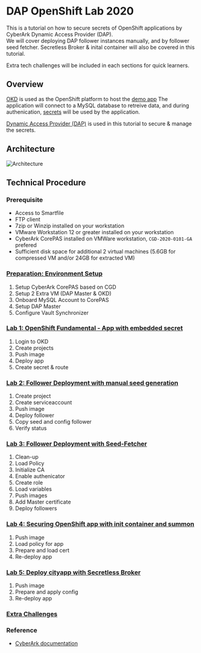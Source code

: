 # DAP OpenShift Lab 2020
This is a tutorial on how to secure secrets of OpenShift applications by CyberArk Dynamic Access Provider (DAP).   
We will cover deploying DAP follower instances manually, and by follower seed fetcher.
Secretless Broker & inital container will also be covered in this tutorial.

Extra tech challenges will be included in each sections for quick learners.

## Overview

[OKD](https://www.okd.io) is used as the OpenShift platform to host the [demo app](https://github.com/jeepapichet/cityapp)
The application will connect to a MySQL database to retreive data, and during authenication, [secrets](https://docs.cyberark.com/Product-Doc/OnlineHelp/AAM-DAP/Latest/en/Content/Get%20Started/key_concepts/secrets.html) will be used by the application.

[Dynamic Access Provider (DAP)](https://docs.cyberark.com/Product-Doc/OnlineHelp/AAM-DAP/Latest/en/Content/Get%20Started/WhatIsConjur.html) is used in this tutorial to secure & manage the secrets.   


## Architecture

![Architecture](https://docs.cyberark.com/Product-Doc/OnlineHelp/AAM-DAP/Latest/en/Content/Images/Integrations/k8s-ee-integration-arch.jpg)


## Technical Procedure

### Prerequisite
 - Access to Smartfile
 - FTP client
 - 7zip or Winzip installed on your workstation
 - VMware Workstation 12 or greater installed on your workstation
 - CyberArk CorePAS installed on VMWare workstation, `CGD-2020-0101-GA` prefered 
 - Sufficient disk space for additional 2 virtual machines (5.6GB for compressed VM and/or 24GB for extracted VM)

### [Preparation: Environment Setup](00-setup.md)
1. Setup CyberArk CorePAS based on CGD
2. Setup 2 Extra VM (DAP Master & OKD)
3. Onboard MySQL Account to CorePAS
4. Setup DAP Master
5. Configure Vault Synchronizer

### [Lab 1: OpenShift Fundamental - App with embedded secret](01-lab1.md)
1. Login to OKD
2. Create projects
3. Push image
4. Deploy app
5. Create secret & route

### [Lab 2: Follower Deployment with manual seed generation](02-manual_follower.md)
1. Create project 
2. Create serviceaccount
3. Push image
4. Deploy follower
5. Copy seed and config follower
6. Verify status

### [Lab 3: Follower Deployment with Seed-Fetcher](03-seed_fetcher.md)
1. Clean-up
2. Load Policy
3. Initialize CA
4. Enable authenicator
5. Create role
6. Load variables
7. Push images
8. Add Master certificate
9. Deploy followers

### [Lab 4: Securing OpenShift app with init container and summon](04-init_container.md)
1. Push image
2. Load policy for app
3. Prepare and load cert
4. Re-deploy app


### [Lab 5: Deploy cityapp with Secretless Broker](05-secretless.md)
1. Push image
2. Prepare and apply config
3. Re-deploy app

### [Extra Challenges](06-extra_challenges.md)

### Reference
 - [CyberArk documentation](https://docs.cyberark.com/)

